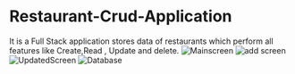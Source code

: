 # Restaurant-Crud-Application
It is a Full Stack application stores data of restaurants which perform all features like Create,Read , Update and delete.
 ![Mainscreen](https://github.com/SachinMaurya01/Restaurant-Crud-Application/assets/100995198/6ae6f3b3-e4a4-4955-936f-40f54989f74c)
![add screen](https://github.com/SachinMaurya01/Restaurant-Crud-Application/assets/100995198/6542311a-19a1-456f-a207-447eeeaaa1fd)
![UpdatedScreen](https://github.com/SachinMaurya01/Restaurant-Crud-Application/assets/100995198/496a5126-4ab9-4f5e-b15f-38345c804a7a)
![Database](https://github.com/SachinMaurya01/Restaurant-Crud-Application/assets/100995198/52b4e856-fe8c-4500-b7f8-3255ac9c4866)
